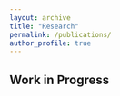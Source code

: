 ```yaml
---
layout: archive
title: "Research"
permalink: /publications/
author_profile: true
---
```


Work in Progress
------




